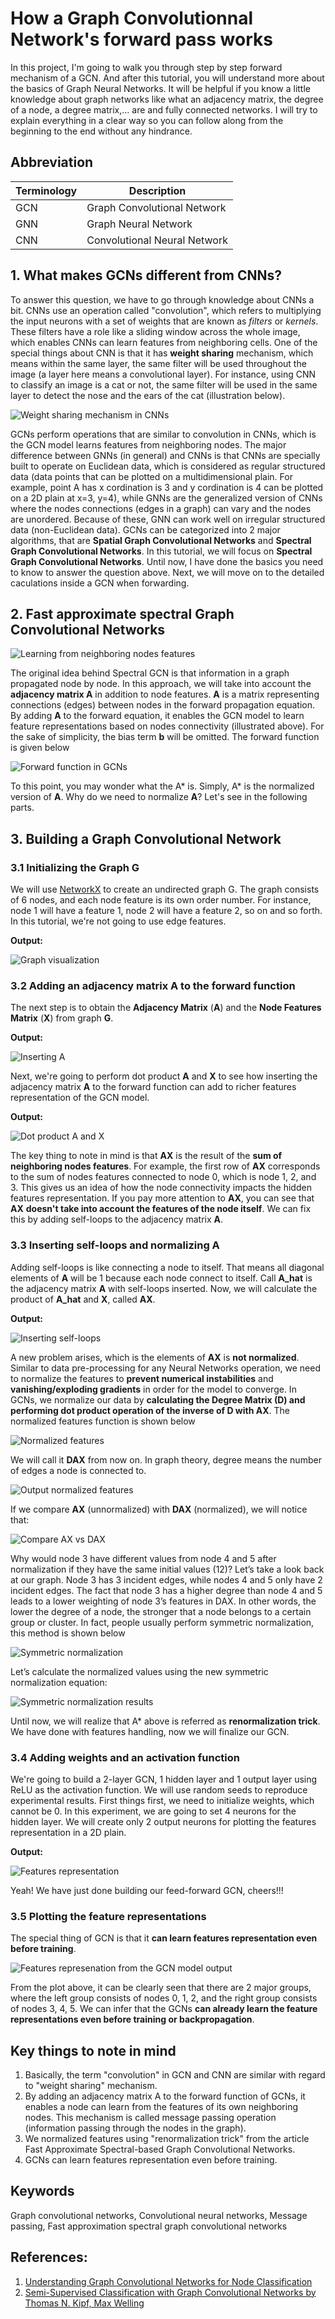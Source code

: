 # How a Graph Convolutionnal Network's forward pass works

In this project, I'm going to walk you through step by step forward mechanism of a GCN. And after this tutorial, 
you will understand more about the basics of Graph Neural Networks. It will be helpful if you know a little 
knowledge about graph networks like what an adjacency matrix, the degree of a node, a degree matrix,... are and
fully connected networks. I will try to explain everything in a clear way so you can follow along from the beginning
to the end without any hindrance.

## Abbreviation

| Terminology | Description |
| ----------- | ----------- |
| GCN      | Graph Convolutional Network       |
| GNN      | Graph Neural Network       |
| CNN   | Convolutional Neural Network        |

## 1. What makes GCNs different from CNNs?
To answer this question, we have to go through knowledge about CNNs a bit. CNNs use an operation called "convolution", which refers to multiplying the input neurons with a set of weights that are known as *filters* or *kernels*. These filters have a role like a sliding window across the whole image, which enables CNNs can learn features from neighboring cells. One of the special things about CNN is that it has **weight sharing** mechanism, which means within the same layer, the same filter will be used throughout the image (a layer here means a convolutional layer). For instance, using CNN to classify an image is a cat or not, the same filter will be used in the same layer to detect the nose and the ears of the cat (illustration below). 

![Weight sharing mechanism in CNNs](./images/weight_sharing_mechanism.png)

GCNs perform operations that are similar to convolution in CNNs, which is the GCN model learns features from neighboring nodes. The major difference between GNNs (in general) and CNNs is that CNNs are specially built to operate on Euclidean data, which is considered as regular structured data (data points that can be plotted on a multidimensional plain. For example, point A has x cordination is 3 and y cordination is 4 can be plotted on a 2D plain at x=3, y=4), while GNNs are the generalized version of CNNs where the nodes connections (edges in a graph) can vary and the nodes are unordered. Because of these, GNN can work well on irregular structured data (non-Euclidean data). 
GCNs can be categorized into 2 major algorithms, that are **Spatial Graph Convolutional Networks** and **Spectral Graph Convolutional Networks**. In this tutorial, we will focus on **Spectral Graph Convolutional Networks**. Until now, I have done the basics you need to know to answer the question above. Next, we will move on to the detailed caculations inside a GCN when forwarding.

## 2. Fast approximate spectral Graph Convolutional Networks

![Learning from neighboring nodes features](./images/neighboring_nodes_features.png)

The original idea behind Spectral GCN is that information in a graph propagated node by node. In this approach, we will take into account the **adjacency matrix A** in addition to node features. **A** is a matrix representing connections (edges) between nodes in the forward propagation equation. By adding **A** to the forward equation, it enables the GCN model to learn feature representations based on nodes connectivity (illustrated above). For the sake of simplicity, the bias term **b** will be omitted. The forward function is given below

![Forward function in GCNs](./images/forward_function.png)

To this point, you may wonder what the A* is. Simply, A* is the normalized version of **A**. Why do we need to normalize **A**? Let's see in the following parts.

## 3. Building a Graph Convolutional Network
### 3.1 Initializing the Graph G
We will use [NetworkX](https://networkx.org/) to create an undirected graph G. The graph consists of 6 nodes, and each node feature is its own order number. For instance, node 1 will have a feature 1, node 2 will have a feature 2, so on and so forth. In this tutorial, we're not going to use edge features.

**Output:**

![Graph visualization](./images/graph_visualization.png)

### 3.2 Adding an adjacency matrix A to the forward function
The next step is to obtain the **Adjacency Matrix** (**A**) and the **Node Features Matrix** (**X**) from graph **G**.

**Output:**

![Inserting A](./images/inserting_A.png)

Next, we're going to perform dot product **A** and **X** to see how inserting the adjacency matrix **A** to the forward function can add to richer features representation of the GCN model.

**Output:**

![Dot product A and X](./images/dot_product.png)

The key thing to note in mind is that **AX** is the result of the **sum of neighboring nodes features**. For example, the first row of **AX** corresponds to the sum of nodes features connected to node 0, which is node 1, 2, and 3. This gives us an idea of how the node connectivity impacts the hidden features representation. If you pay more attention to **AX**, you can see that **AX** **doesn't take into account the features of the node itself**. We can fix this by adding self-loops to the adjacency matrix **A**.
### 3.3 Inserting self-loops and normalizing A
Adding self-loops is like connecting a node to itself. That means all diagonal elements of **A** will be 1 because each node connect to itself. Call **A_hat** is the adjacency matrix **A** with self-loops inserted. Now, we will calculate the product of **A_hat** and **X**, called **AX**.

**Output:**

![Inserting self-loops](./images/inserting_self_loops.png)

A new problem arises, which is the elements of **AX** is **not normalized**. Similar to data pre-processing for any Neural Networks operation, we need to normalize the features to **prevent numerical instabilities** and **vanishing/exploding gradients** in order for the model to converge. In GCNs, we normalize our data by **calculating the Degree Matrix (D) and performing dot product operation of the inverse of D with AX**. The normalized features function is shown below

![Normalized features](./images/normalized_features.png)

We will call it **DAX** from now on. In graph theory, degree means the number of edges a node is connected to.

![Output normalized features](./images/output_normalized_features.png)

If we compare **AX** (unnormalized) with **DAX** (normalized), we will notice that:

![Compare AX vs DAX](./images/unnormalized_vs_normalized.png)

Why would node 3 have different values from node 4 and 5 after normalization if they have the same initial values (12)?
Let’s take a look back at our graph. Node 3 has 3 incident edges, while nodes 4 and 5 only have 2 incident edges. The fact that node 3 has a higher degree than node 4 and 5 leads to a lower weighting of node 3’s features in DAX. In other words, the lower the degree of a node, the stronger that a node belongs to a certain group or cluster.
In fact, people usually perform symmetric normalization, this method is shown below

![Symmetric normalization](./images/symmetric_normalization.png)

Let’s calculate the normalized values using the new symmetric normalization equation:

![Symmetric normalization results](./images/symmetric_normalization_results.png)

Until now, we will realize that A* above is referred as **renormalization trick**.
We have done with features handling, now we will finalize our GCN.
### 3.4 Adding weights and an activation function
We're going to build a 2-layer GCN, 1 hidden layer and 1 output layer using ReLU as the activation function. We will use random seeds to reproduce experimental results. First things first, we need to initialize weights, which cannot be 0. In this experiment, we are going to set 4 neurons for the hidden layer. We will create only 2 output neurons for plotting the features representation in a 2D plain.

**Output:**

![Features representation](./images/features_representation.png)

Yeah! We have just done building our feed-forward GCN, cheers!!! 
### 3.5 Plotting the feature representations
The special thing of GCN is that it **can learn features representation even before training**. 

![Features represenation from the GCN model output](./images/plot.png)

From the plot above, it can be clearly seen that there are 2 major groups, where the left group consists of nodes 0, 1, 2, and the right group consists of nodes 3, 4, 5. We can infer that the GCNs **can already learn the feature representations even before training or backpropagation**.


## Key things to note in mind
1. Basically, the term "convolution" in GCN and CNN are similar with regard to "weight sharing" mechanism.
2. By adding an adjacency matrix A to the forward function of GCNs, it enables a node can learn from the features of its own neighboring nodes. This mechanism is called message passing operation (information passing through the nodes in the graph).
3. We normalized features using "renormalization trick" from the article Fast Approximate Spectral-based Graph Convolutional Networks.
4. GCNs can learn features representation even before training.

## Keywords
Graph convolutional networks, Convolutional neural networks, Message passing, Fast approximation spectral graph convolutional networks



## References:
1. [Understanding Graph Convolutional Networks for Node Classification](https://towardsdatascience.com/understanding-graph-convolutional-networks-for-node-classification-a2bfdb7aba7b)
2. [Semi-Supervised Classification with Graph Convolutional Networks by Thomas N. Kipf, Max Welling](https://arxiv.org/abs/1609.02907)
